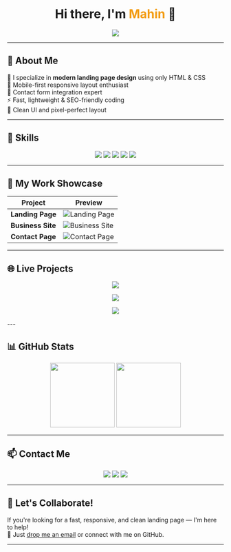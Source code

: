 <h1 align="center">Hi there, I'm <span style="color:#f39c12;">Mahin</span> 👋</h1>

<p align="center">
  <img src="https://readme-typing-svg.herokuapp.com/?lines=Front-end+Developer;HTML+%26+CSS+Landing+Page+Expert;Responsive+Design+Lover&center=true&width=500&height=45">
</p>

---

## 🚀 About Me

🎯 I specialize in **modern landing page design** using only HTML & CSS  
📱 Mobile-first responsive layout enthusiast  
📩 Contact form integration expert  
⚡ Fast, lightweight & SEO-friendly coding  
🎨 Clean UI and pixel-perfect layout

---

## 🧠 Skills

<p align="center">
  <img src="https://img.shields.io/badge/HTML5-E34F26?style=for-the-badge&logo=html5&logoColor=white"/>
  <img src="https://img.shields.io/badge/CSS3-1572B6?style=for-the-badge&logo=css3&logoColor=white"/>
  <img src="https://img.shields.io/badge/Responsive%20Design-FFD700?style=for-the-badge&logo=bootstrap&logoColor=white"/>
  <img src="https://img.shields.io/badge/Graphic%20Design-F57C00?style=for-the-badge&logo=adobe-illustrator&logoColor=white"/>
  <img src="https://img.shields.io/badge/Digital%20Marketing-0A66C2?style=for-the-badge&logo=google-ads&logoColor=white"/>
</p>

---

## 💼 My Work Showcase

| Project         | Preview |
|-----------------|---------|
| **Landing Page** | ![Landing Page](https://i.imgur.com/1fL6gS8.png) |
| **Business Site** | ![Business Site](https://i.imgur.com/zqWBgQ2.jpeg) |
| **Contact Page** | ![Contact Page](https://i.imgur.com/aW90XF8.png) |

---
## 🌐 Live Projects

<p align="center">
  <a href="https://chic-pie-fec20d.netlify.app/" target="_blank">
    <img src="https://img.shields.io/badge/View%20Live%20Project-Netlify-00C7B7?style=for-the-badge&logo=netlify&logoColor=white">
  </a>
</p>

<p align="center">
  <a href="https://chic-pie-fec20d.netlify.app/" target="_blank">
    <img src="https://img.shields.io/badge/View%20Live%20Project-Netlify-00C7B7?style=for-the-badge&logo=netlify&logoColor=white">
  </a>
</p>

<p align="center">
  <a href="https://chic-pie-fec20d.netlify.app/" target="_blank">
    <img src="https://img.shields.io/badge/View%20Live%20Project-Netlify-00C7B7?style=for-the-badge&logo=netlify&logoColor=white">
  </a>
</p>
---

## 📊 GitHub Stats

<p align="center">
  <img src="https://github-readme-stats.vercel.app/api?username=mahiinsarker&show_icons=true&theme=tokyonight" height="150">
  <img src="https://github-readme-streak-stats.herokuapp.com/?user=mahiinsarker&theme=tokyonight" height="150">
</p>

---

## 📫 Contact Me

<p align="center">
  <a href="mailto:mahiinsarker@gmail.com"><img src="https://img.shields.io/badge/Email-D14836?style=for-the-badge&logo=gmail&logoColor=white"></a
  <!-- Fiverr button kept for future use -->
  <!-- <a href="https://fiverr.com/yourusername"><img src="https://img.shields.io/badge/Fiverr-1DBF73?style=for-the-badge&logo=fiverr&logoColor=white"></a> -->
  <a href="https://github.com/mahiinsarker"><img src="https://img.shields.io/badge/GitHub-000000?style=for-the-badge&logo=github&logoColor=white"></a>
  <a href="https://celebrated-maamoul-f1b005.netlify.app/"><img src="https://img.shields.io/badge/Portfolio-FF69B4?style=for-the-badge&logo=google-chrome&logoColor=white"></a>
</p>


---

## 🤝 Let's Collaborate!

If you're looking for a fast, responsive, and clean landing page — I'm here to help!  
📩 Just [drop me an email](mailto:mahiinsarker@gmail.com) or connect with me on GitHub.

<!-- Future Fiverr CTA can go here -->
<!-- Or [Hire me on Fiverr](https://fiverr.com/yourusername) -->

---
